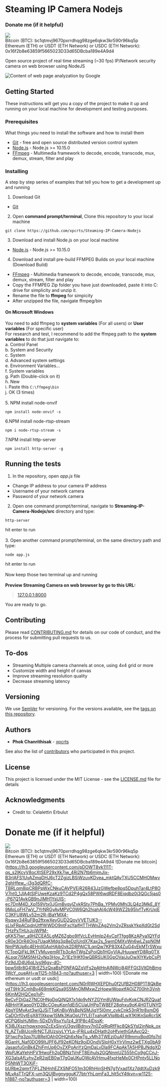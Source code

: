 # Steaming IP Camera Nodejs
### Donate me (if it helpful)
[![](https://img.shields.io/badge/%24-donate-green.svg)](https://github.com/QingWei-Li/donate)<br/>
Bitcoin (BTC): bc1qtmvj9670pxrrdhqg98zge6qkw3kr590r96kq5p <br/>
Ethereum (ETH) or USDT (ETH Network) or USDC (ETH Network): 0x16f2b8e63859f5665023D33d65DBcba189e4A9d4

Open source project of real time streaming (~30 fps) IP/Network security camera on web browser using NodeJS

![Content of web page analyzation by Google](https://lh3.googleusercontent.com/71kkGWwhwsM8tGXdrM1_wdpKlJS0Lqfta_f7pT0UBwaqRHdNgac_LkoEmMjBHsIpXBYaRThhNatL712anNZsEbTVJ1UEfiQMzJLdSvxquYOmH9ilDvQ_1J-XIR-4kjreB7ctyfIp_Z5oriIaAqTK8DvIFbadIHqyzaKjVBrCgQpnjeUZ_gDxBR5gw2H5l6TjNwvhG3dV1j3i_PZP5abj4lgDgJmNbB_Za9Gjejr4Ba1l4CEop4bqOkiGqS5OFjhp_XWCpngg5hhOZq7WLsLVd6w865-Cb1AFfuwoOiRTjUnoG9Nrpheuf-VxsOXaPuCgWvnwDi3BmgUujUXLvokfxcqQYY1SbAxxAXlyp5n22LyStthiolF9X2_1GTF1Lc_qNWJySv2BUAepMp_hQiyq1-ALMAfwrxCb4ONhVLBcypoZ9WfjbRHC-tRyr4rcLZ2KfPZyI4twAD11HVg2zvBWjJ5OccBPA3OFyxTwU9dA61WQvygJJFRugEm6fw194U87L46V5zgZ_R_Fb0ttjbFFLsDWRPJCU5VOdpjC27qTexpH6WHxgwx84qPbDc5v_TAopuWEHuj88zv3_8BXeU6NLr3miEkGz1_wjy6UXKOr9HJO8xUUHMuTuvYMmsR9QhSanx0jibE1l3PPpFmPZcIcQy2GbqncrT6j4jWNQeZAiyZlIpwv7oUmMMvxXrdY11MnnvlVFN4Ov3JxX3jf_bg=w1187-h667-no)

## Getting Started

These instructions will get you a copy of the project to make it up and running on your local machine for development and testing purposes.

### Prerequisites

What things you need to install the software and how to install them

* [Git](https://git-scm.com/downloads) - free and open source distributed version control system 
* [Node.js](https://nodejs.org/en/) - Node.js >= 10.15.0
* [FFmpeg](https://ffmpeg.zeranoe.com/builds/) - Multimedia framework to decode, encode, transcode, mux, demux, stream, filter and play

### Installing

A step by step series of examples that tell you how to get a development up and running

1. Download Git
* [Git](https://git-scm.com/downloads)
2. Open <strong>command prompt/terminal</strong>, Clone this repository to your local machine
```
git clone https://github.com/xpcrts/Steaming-IP-Camera-Nodejs
```
3. Download and install Node.js on your local machine
* [Node.js](https://nodejs.org/en/) - Node.js >= 10.15.0
4. Download and install pre-build FFMPEG Builds on your local machine (Download Build)
* [FFmpeg](https://ffmpeg.zeranoe.com/builds/) - Multimedia framework to decode, encode, transcode, mux, demux, stream, filter and play<br />
* Copy the FFMPEG Zip folder you have just downloaded, paste it into C: drive for simplicity and unzip it.
* Rename the file to <strong>ffmpeg</strong> for simpicity
* After unzipped the file, navigate ffmpeg/bin <br/>
#### On Microsoft Windows
You need to add ffmpeg to <strong>system variables</strong> (For all users) or <strong>User variables</strong> (For specific user)<br />
For research and test, I recommend to add the ffmpeg path to the <strong>system variables</strong> to do that just navigate to:<br/>
a. Control Panel<br/>
b. System and Security<br/>
c. System <br/>
d. Advanced system settings<br/>
e. Environment Variables...<br/>
f. System variables<br/>
g. Path (Double-click on it)<br/>
h. New<br/>
i. Paste this
```C:\ffmpeg\bin```<br/>
j. OK (3 times)<br /><br/>
5. NPM install node-onvif
```
npm install node-onvif -s
```
6.NPM install node-rtsp-stream<br/>
```
npm i node-rtsp-stream -s
```
7.NPM install http-server<br/>
```
npm install http-server -g
```

## Running the tests

1. In the repository, open <i>app.js</i> file
* Change IP address to your camera IP address
* Username of your network camera
* Password of your network camera<br/>
2. Open one command prompt/terminal, navigate to <strong>Streaming-IP-Camera-Nodejs/src</strong> directory and type:
```
http-server
```
hit enter to run<br /><br/>
3. Open another command prompt/terminal, on the same directory path and type: 
```
node app.js
```
hit enter to run<br /><br/>
Now keep those two terminal up and running<br/><br/>
<strong>Preview Streaming Camera on web browser by go to this URL:<br/></strong>
> [127.0.0.1:8000](http://127.0.0.1:8080/)<br/>

You are ready to go.

## Contributing

Please read [CONTRIBUTING.md](https://github.com/xpcrts/Steaming-IP-Camera-Nodejs/blob/master/CONTRIBUTING.md) for details on our code of conduct, and the process for submitting pull requests to us.

## To-dos

* Streaming Multiple camera channels at once, using 4x4 grid or more
* Customize width and height of canvas
* Improve streaming resolution quality
* Decrease streaming latency 

## Versioning

We use [SemVer](http://semver.org/) for versioning. For the versions available, see the [tags on this repository](https://github.com/xpcrts/Steaming-IP-Camera-Nodejs/tags). 

## Authors

* **Phok Chanrithisak** - [xpcrts](https://github.com/xpcrts)

See also the list of [contributors](https://github.com/xpcrts/Steaming-IP-Camera-Nodejs/graphs/contributors) who participated in this project.

## License

This project is licensed under the MIT License - see the [LICENSE.md](https://github.com/xpcrts/Steaming-IP-Camera-Nodejs/blob/master/LICENSE) file for details

## Acknowledgments

* Credit to: Celalettin Erbulut


# Donate me (if it helpful)
[![](https://img.shields.io/badge/%24-donate-green.svg)](https://github.com/QingWei-Li/donate)<br/>
Bitcoin (BTC): bc1qtmvj9670pxrrdhqg98zge6qkw3kr590r96kq5p <br/>
Ethereum (ETH) or USDT (ETH Network) or USDC (ETH Network): 0x16f2b8e63859f5665023D33d65DBcba189e4A9d4
![Donate me bitcoin](https://lh3.googleusercontent.com/pDOWT8vk111T-qs_s2lKcvV8ocXtSEP29xXk7iw_4Ri2N7tb6mjmJix-B3rIAFS1UvAZmqDHJ6cT2ZgjzLBSiWzuvKDvea_mktQAvTXU5CCMHOMwv2ghHfew_-i3g3dQRfC-TBRLqm8ipCRBPpWxCNkuCAVPVEjR26R43JzGWefbe8pq5DpuhTar4LtP8OV7nt0_1JlA4tSIFUweKzaKz9TCd2P4gQx58PW6wdRDF8Ejqdbz0j3QGc5jas0-P67Q1AvkGB9nJlMH1YsUIS-ec7DnM4D_Xp159Vtx0JGmBvqylZvkRSty7PhBa_YPMv0Mhj3LQ4z3MkE_8Y9MoLoFH7wV_7YrNRGyAyMPVC0W6Qh2hiahAI4cW49WZ2b95lvfTyKrUxjEC3KFU8WLy52m2R-lBaYMX4-Rsqwv34RuFBg2ftxwXeyGUD2QovVVETUK3--sLlxFRpACpdnUtffWWDO9ntFxcYajfHTTHWnZAg2Vm2yZRsskYkpXdGt2SdTHzPxTHUrJcjWPM-gKK57lwr_a9HZCEA5LgMZ6Zgbo9IfVcLEvHmlp24yCpfTfgg8KzAPya1QYFdcR0e3OrR4Oijg7UaqKMdg3q8eDzlUrdX7Kax2s_5wmDMXvWn6wLZspN0MNmPWJp6c4EHnllGAxHAib0vk2DRPAlC1LqnQw7KP83X4ZuG4vEkMTrSWxufCTopQiFkL9KTVMuvemRlTb3cAnTWgZsPojQb1HGyVlAJHuuweYD8Rq0TXALpqr7l5MSfAH2yNq3Hoy_Zr1Ez1HKf0wQBRSUK0GpOVaiJuOwXlYKybCsPIPz9dJD4U6qLIys96gv-dO-bpw5t8r8G418rEZ5zQxaBsP0NFAQZqVFs2pAtHnAINWcj84IFFGt3VItDhBmg1WcY_oueAH=w1125-h1843-no?authuser=3 | width=100)
![Donate me ethereum or usdt or usdc](https://lh3.googleusercontent.com/N0rRWHXEPDhu0f2UfB2H08P1T8QkBeydT9Hr3CmhBv469mkKQsa9S5MnOMMxwZzHoewWopxtfAOjZ700hh3Vnh6KmM2HQCep1vP-8eCvFDiGa27NC0HNgDqQiNQX1x1dp9vNYZGYm8UWauFdvKokCNJRZQuafABHnYIKaqo0YD2BcCOeuKpn1dEi5CUaUHPpTW8EF28qhxu9oK4H0TUNYDAbsY0MvAxt3wiQJSjTTqKnBjyWsBpNSMJjqY5I0mr_cvkCnk53nR1tr8xmD6CaDOrf0ytEgX811Xkpw1SMk3KqOpU1YLElTxahqKVlq8b4LwX1KtKnSpRcrSKdCPQ6lsHJMlm-5DxDVRsxYu1z4_91P8c4lDssK-K3jBJXszrhqwxngqZcExSiyvU3gvjIBdnvy7n0ZglRqRfFkc8QkSYsI2inNpk_oxN_AZTxBiUcnRrNCTJlUzsiyLYYLp-jFRjLu4xDHath2oHfyiethGAAvcQ2-SFIwcPq3zp7lU8ReIOAh0OHQh6xNwTg_vMh3TWEzj0uAFR9mmxBpd0fq7nIRGanH_Naf0DO99ItJPF6Jf92eKONz9ojDOndVSIpH0xYIrVlmz2wETXg0bA9JasaofuGnBk4ZhiFmUp6OvZXPoAnYzQmDaLvDla9FCApAkTA5HPBJNdgXDWpPJKaYehHFV1HwoFh2pDBNz1VnFT8EjhuIs2GQNnmUZ555hCo9gCCnJ-XG3alsAfLyhvZeR2qjEB0wT7gOaUKuOWcAVHmu4fxoHeMx0CHPnty5LLNoP5NhWT3OXjF-bURbe2qmrf7jFLZNHnhEZXSNFO51m3ORhHinSHN7g1Vxad1Xz7ddtXuDzk9MLvAsTTrQFX-um3QUlBvgnygguK77btrYhLqmFa3_hlt5cY4tkvn=w1125-h1887-no?authuser=3 | width=100)


